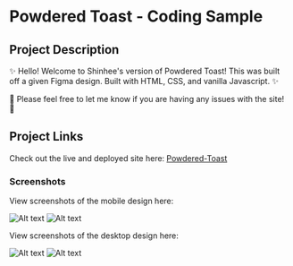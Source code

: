 # Powdered Toast - Coding Sample


## Project Description

✨ Hello! Welcome to Shinhee's version of Powdered Toast! This was built off a given Figma design. Built with HTML, CSS, and vanilla Javascript. ✨

🍞 Please feel free to let me know if you are having any issues with the site! 🍞


## Project Links

Check out the live and deployed site here: [Powdered-Toast](https://shinheep.github.io/powdered-toast/)


### Screenshots

View screenshots of the mobile design here:

![Alt text](https://res.cloudinary.com/dxqwpud0l/image/upload/v1644824639/Screen_Shot_2022-02-13_at_11.37.20_PM_ulh1di.png)
![Alt text](https://res.cloudinary.com/dxqwpud0l/image/upload/v1644824638/Screen_Shot_2022-02-13_at_11.39.36_PM_fk6qas.png "Optional title")

View screenshots of the desktop design here:

![Alt text](https://res.cloudinary.com/dxqwpud0l/image/upload/v1644824642/Screen_Shot_2022-02-13_at_11.40.05_PM_kjnbcy.png "Optional title")
![Alt text](https://res.cloudinary.com/dxqwpud0l/image/upload/v1644824644/Screen_Shot_2022-02-13_at_11.40.17_PM_hul29s.png "Optional title")
